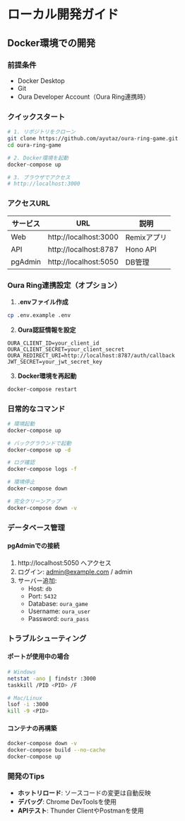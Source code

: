 # ローカル開発ガイド

## Docker環境での開発

### 前提条件
- Docker Desktop
- Git
- Oura Developer Account（Oura Ring連携時）

### クイックスタート

```bash
# 1. リポジトリをクローン
git clone https://github.com/ayutaz/oura-ring-game.git
cd oura-ring-game

# 2. Docker環境を起動
docker-compose up

# 3. ブラウザでアクセス
# http://localhost:3000
```

### アクセスURL

| サービス | URL | 説明 |
|---------|-----|------|
| Web | http://localhost:3000 | Remixアプリ |
| API | http://localhost:8787 | Hono API |
| pgAdmin | http://localhost:5050 | DB管理 |

### Oura Ring連携設定（オプション）

1. **.envファイル作成**
```bash
cp .env.example .env
```

2. **Oura認証情報を設定**
```env
OURA_CLIENT_ID=your_client_id
OURA_CLIENT_SECRET=your_client_secret
OURA_REDIRECT_URI=http://localhost:8787/auth/callback
JWT_SECRET=your_jwt_secret_key
```

3. **Docker環境を再起動**
```bash
docker-compose restart
```

### 日常的なコマンド

```bash
# 環境起動
docker-compose up

# バックグラウンドで起動
docker-compose up -d

# ログ確認
docker-compose logs -f

# 環境停止
docker-compose down

# 完全クリーンアップ
docker-compose down -v
```

### データベース管理

#### pgAdminでの接続
1. http://localhost:5050 へアクセス
2. ログイン: admin@example.com / admin
3. サーバー追加:
   - Host: `db`
   - Port: `5432`
   - Database: `oura_game`
   - Username: `oura_user`
   - Password: `oura_pass`

### トラブルシューティング

#### ポートが使用中の場合
```bash
# Windows
netstat -ano | findstr :3000
taskkill /PID <PID> /F

# Mac/Linux
lsof -i :3000
kill -9 <PID>
```

#### コンテナの再構築
```bash
docker-compose down -v
docker-compose build --no-cache
docker-compose up
```

### 開発のTips

- **ホットリロード**: ソースコードの変更は自動反映
- **デバッグ**: Chrome DevToolsを使用
- **APIテスト**: Thunder ClientやPostmanを使用